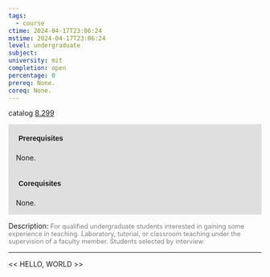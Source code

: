 ```yaml
---
tags:
  - course
ctime: 2024-04-17T23:06:24
mstime: 2024-04-17T23:06:24
level: undergraduate
subject: 
university: mit
completion: open
percentage: 0
prereq: None.
coreq: None.
---
```


catalog [8.299](http://student.mit.edu/catalog/m8a.html#8.299)

<span style="display: block; padding: 15px; background-color: rgb(100, 100, 100, 0.2);"><font id="m_prereq3718_0" style="display: block; font-family: Arial, sans-serif; font-weight: bold; padding: 5px">Prerequisites</font><br><span id="prereq3718_0">None.</span></span>
<span style="display: block; padding: 15px; background-color: rgb(100, 100, 100, 0.2);"><font id="m_coreq3718_0" style="display: block; font-family: Arial, sans-serif; font-weight: bold; padding: 5px">Corequisites</font><br><span id="coreq3718_0">None.</span></span>

<font style="">Description:</font>
<font style="color: grey; font-size: 0.8rem;">For qualified undergraduate students interested in gaining some experience in teaching. Laboratory, tutorial, or classroom teaching under the supervision of a faculty member. Students selected by interview.</font>



---

<< HELLO, WORLD >>
